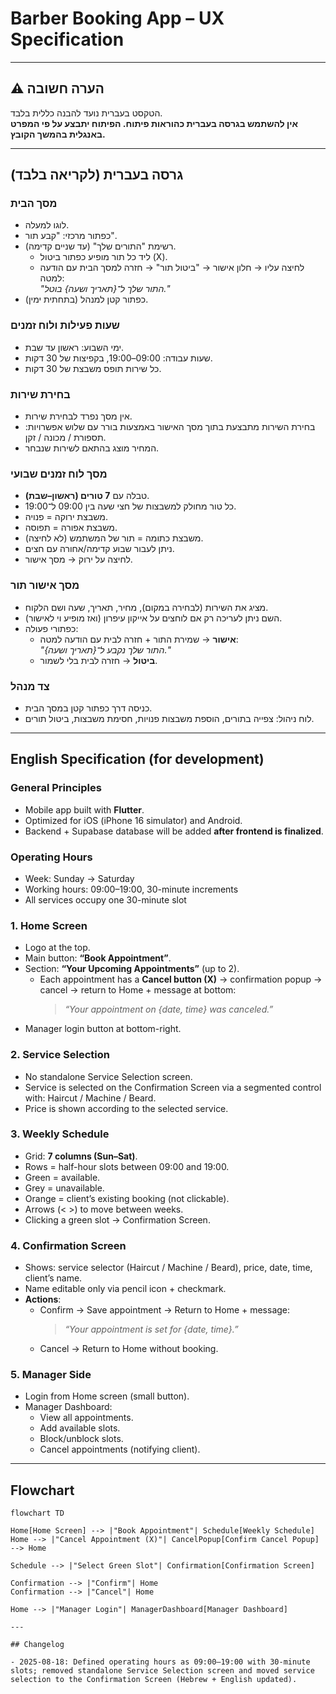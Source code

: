 # Barber Booking App – UX Specification

---

## ⚠️ הערה חשובה
הטקסט בעברית נועד להבנה כללית בלבד.  
**אין להשתמש בגרסה בעברית כהוראות פיתוח. הפיתוח יתבצע על פי המפרט באנגלית בהמשך הקובץ.**

---

## גרסה בעברית (לקריאה בלבד)

### מסך הבית
- לוגו למעלה.  
- כפתור מרכזי: "קבע תור".  
- רשימת "התורים שלך" (עד שניים קדימה).  
  - ליד כל תור מופיע כפתור ביטול (X).  
  - לחיצה עליו → חלון אישור → "ביטול תור" → חזרה למסך הבית עם הודעה למטה:  
    *"התור שלך ל־{תאריך ושעה} בוטל."*  
- כפתור קטן למנהל (בתחתית ימין).

### שעות פעילות ולוח זמנים
- ימי השבוע: ראשון עד שבת.  
- שעות עבודה: 09:00–19:00, בקפיצות של 30 דקות.  
- כל שירות תופס משבצת של 30 דקות.

### בחירת שירות
- אין מסך נפרד לבחירת שירות.  
- בחירת השירות מתבצעת בתוך מסך האישור באמצעות בורר עם שלוש אפשרויות: תספורת / מכונה / זקן.  
- המחיר מוצג בהתאם לשירות שנבחר.

### מסך לוח זמנים שבועי
- טבלה עם **7 טורים (ראשון–שבת)**.  
- כל טור מחולק למשבצות של חצי שעה בין 09:00 ל־19:00.  
- משבצת ירוקה = פנויה.  
- משבצת אפורה = תפוסה.  
- משבצת כתומה = תור של המשתמש (לא לחיצה).  
- ניתן לעבור שבוע קדימה/אחורה עם חצים.  
- לחיצה על ירוק → מסך אישור.

### מסך אישור תור
- מציג את השירות (לבחירה במקום), מחיר, תאריך, שעה ושם הלקוח.  
- השם ניתן לעריכה רק אם לוחצים על אייקון עיפרון (ואז מופיע וי לאישור).  
- כפתורי פעולה:  
  - **אישור** → שמירת התור + חזרה לבית עם הודעה למטה:  
    *"התור שלך נקבע ל־{תאריך ושעה}."*  
  - **ביטול** → חזרה לבית בלי לשמור.

### צד מנהל
- כניסה דרך כפתור קטן במסך הבית.  
- לוח ניהול: צפייה בתורים, הוספת משבצות פנויות, חסימת משבצות, ביטול תורים.

---

## English Specification (for development)

### General Principles
- Mobile app built with **Flutter**.  
- Optimized for iOS (iPhone 16 simulator) and Android.  
- Backend + Supabase database will be added **after frontend is finalized**.  

### Operating Hours
- Week: Sunday → Saturday  
- Working hours: 09:00–19:00, 30-minute increments  
- All services occupy one 30-minute slot

### 1. Home Screen
- Logo at the top.  
- Main button: **“Book Appointment”**.  
- Section: **“Your Upcoming Appointments”** (up to 2).  
  - Each appointment has a **Cancel button (X)** → confirmation popup → cancel → return to Home + message at bottom:  
    > *“Your appointment on {date, time} was canceled.”*  
- Manager login button at bottom-right.  

### 2. Service Selection
- No standalone Service Selection screen.  
- Service is selected on the Confirmation Screen via a segmented control with: Haircut / Machine / Beard.  
- Price is shown according to the selected service.

### 3. Weekly Schedule
- Grid: **7 columns (Sun–Sat)**.  
- Rows = half-hour slots between 09:00 and 19:00.  
- Green = available.  
- Grey = unavailable.  
- Orange = client’s existing booking (not clickable).  
- Arrows (< >) to move between weeks.  
- Clicking a green slot → Confirmation Screen.  

### 4. Confirmation Screen
- Shows: service selector (Haircut / Machine / Beard), price, date, time, client’s name.  
- Name editable only via pencil icon + checkmark.  
- **Actions**:  
  - Confirm → Save appointment → Return to Home + message:  
    > *“Your appointment is set for {date, time}.”*  
  - Cancel → Return to Home without booking.  

### 5. Manager Side
- Login from Home screen (small button).  
- Manager Dashboard:  
  - View all appointments.  
  - Add available slots.  
  - Block/unblock slots.  
  - Cancel appointments (notifying client).  

---

## Flowchart

```mermaid
flowchart TD

Home[Home Screen] --> |"Book Appointment"| Schedule[Weekly Schedule]
Home --> |"Cancel Appointment (X)"| CancelPopup[Confirm Cancel Popup] --> Home

Schedule --> |"Select Green Slot"| Confirmation[Confirmation Screen]

Confirmation --> |"Confirm"| Home
Confirmation --> |"Cancel"| Home

Home --> |"Manager Login"| ManagerDashboard[Manager Dashboard]

---

## Changelog

- 2025-08-18: Defined operating hours as 09:00–19:00 with 30-minute slots; removed standalone Service Selection screen and moved service selection to the Confirmation Screen (Hebrew + English updated).
